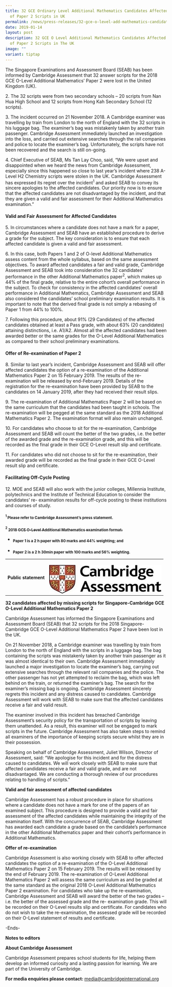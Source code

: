 ```yaml
---
title: 32 GCE Ordinary Level Additional Mathematics Candidates Affected by Loss
  of Paper 2 Scripts in UK
permalink: /news/press-releases/32-gce-o-level-add-mathematics-candidates-affected-by-loss-of-scripts/
date: 2019-01-14
layout: post
description: 32 GCE O Level Additional Mathematics Candidates Affected by Loss
  of Paper 2 Scripts in The UK
image: ""
variant: tiptap
---
```

<p>The Singapore Examinations and Assessment Board (SEAB) has been informed
by Cambridge Assessment that 32 answer scripts for the 2018 GCE O-Level
Additional Mathematics’ Paper 2 were lost in the United Kingdom (UK).</p>
<p>2. The 32 scripts were from two secondary schools – 20 scripts from Nan
Hua High School and 12 scripts from Hong Kah Secondary School (12 scripts).</p>
<p>3. The incident occurred on 21 November 2018. A Cambridge examiner was
travelling by train from London to the north of England with the 32 scripts
in his luggage bag. The examiner’s bag was mistakenly taken by another
train passenger. Cambridge Assessment immediately launched an investigation
into the loss, and carried out extensive searches through the rail companies
and police to locate the examiner’s bag. Unfortunately, the scripts have
not been recovered and the search is still on-going.</p>
<p>4. Chief Executive of SEAB, Ms Tan Lay Choo, said, “We were upset and
disappointed when we heard the news from Cambridge Assessment, especially
since this happened so close to last year’s incident where 238 A-Level
H2 Chemistry scripts were stolen in the UK. Cambridge Assessment has expressed
its regret over the incident<sup>1</sup> and asked SEAB to convey its sincere
apologies to the affected candidates. Our priority now is to ensure that
the affected candidates are not disadvantaged by the incident, and that
they are given a valid and fair assessment for their Additional Mathematics
examination.”</p>
<h4><strong>Valid and Fair Assessment for Affected Candidates</strong></h4>
<p>5. In circumstances where a candidate does not have a mark for a paper,
Cambridge Assessment and SEAB have an established procedure to derive a
grade for the subject. The key consideration is to ensure that each affected
candidate is given a valid and fair assessment.</p>
<p>6. In this case, both Papers 1 and 2 of O-level Additional Mathematics
assess content from the whole syllabus, based on the same assessment objectives.
To award affected candidates a fair and valid grade, Cambridge Assessment
and SEAB took into consideration the 32 candidates’ performance in the
other Additional Mathematics paper<sup>2</sup>, which makes up 44% of the
final grade, relative to the entire cohort’s overall performance in the
subject. To check for consistency in the affected candidates’ overall performance
in Additional Mathematics, Cambridge Assessment and SEAB also considered
the candidates’ school preliminary examination results. It is important
to note that the derived final grade is not simply a rebasing of Paper
1 from 44% to 100%.</p>
<p>7. Following this procedure, about 91% (29 Candidates) of the affected
candidates obtained at least a Pass grade, with about 63% (20 candidates)
attaining distinctions, i.e. A1/A2. Almost all the affected candidates
had been awarded better or the same grades for the O-Level Additional Mathematics
as compared to their school preliminary examinations.</p>
<h4><strong>Offer of Re-examination of Paper 2</strong></h4>
<p>8. Similar to last year’s incident, Cambridge Assessment and SEAB will
offer affected candidates the option of a re-examination of the Additional
Mathematics Paper 2 on 15 February 2019. The results of the re-examination
will be released by end-February 2019. Details of the registration for
the re-examination have been provided by SEAB to the candidates on 14 January
2019, after they had received their result slips.</p>
<p>9. The re-examination of Additional Mathematics Paper 2 will be based
on the same curriculum that the candidates had been taught in schools.
The re-examination will be pegged at the same standard as the 2018 Additional
Mathematics Paper 2. The examination format will also remain unchanged.</p>
<p>10. For candidates who choose to sit for the re-examination, Cambridge
Assessment and SEAB will count the better of the two grades, i.e. the better
of the awarded grade and the re-examination grade, and this will be recorded
as the final grade in their GCE O-Level result slip and certificate.</p>
<p>11. For candidates who did not choose to sit for the re-examination, their
awarded grade will be recorded as the final grade in their GCE O-Level
result slip and certificate.</p>
<h4><strong>Facilitating Off-Cycle Posting</strong></h4>
<p>12. MOE and SEAB will also work with the junior colleges, Millennia Institute,
polytechnics and the Institute of Technical Education to consider the candidates’
re- examination results for off-cycle posting to these institutions and
courses of study.</p>
<p><strong><sup><sub>1 </sub></sup><sub>Please refer to Cambridge Assessment’s press statement.</sub></strong>
</p>
<p><strong><sup><sub>2</sub></sup><sub> </sub><u><sub>2018 GCE O-Level Additional Mathematics examination format:</sub></u></strong>
</p>
<ul data-tight="true" class="tight">
<li>
<p><strong><sub>Paper 1 is a 2 h paper with 80 marks and 44% weighting; and</sub></strong>
</p>
</li>
<li>
<p><strong><sub>Paper 2 is a 2 h 30min paper with 100 marks and 56% weighting.</sub></strong>
</p>
</li>
</ul>
<table style="minWidth: 75px">
<colgroup>
<col>
<col>
<col>
</colgroup>
<tbody>
<tr>
<th rowspan="1" colspan="2">
<h4>Public statement</h4>
</th>
<th rowspan="1" colspan="1">
<p></p>
<div class="isomer-image-wrapper">
<img style="width: 100%" height="auto" width="100%" alt="" src="/images/Cambridge_Assessment.jpg">
</div>
</th>
</tr>
</tbody>
</table>
<p><strong>32 candidates affected by missing scripts for Singapore-Cambridge GCE O-Level Additional Mathematics Paper 2</strong>
</p>
<p>Cambridge Assessment has informed the Singapore Examinations and Assessment
Board (SEAB) that 32 scripts for the 2018 Singapore-Cambridge GCE O-Level
Additional Mathematics Paper 2 have been lost in the UK.</p>
<p>On 21 November 2018, a Cambridge examiner was travelling by train from
London to the north of England with the scripts in a luggage bag. The bag
containing the scripts was mistakenly taken by another train passenger
as it was almost identical to their own. Cambridge Assessment immediately
launched a major investigation to locate the examiner’s bag, carrying out
extensive searches through the relevant rail companies and the police.
The other passenger has not yet attempted to reclaim the bag, which was
left behind on the train, or returned the examiner’s bag. The search for
the examiner’s missing bag is ongoing. Cambridge Assessment sincerely regrets
this incident and any distress caused to candidates. Cambridge Assessment
will work with SEAB to make sure that the affected candidates receive a
fair and valid result.</p>
<p>The examiner involved in this incident has breached Cambridge Assessment’s
security policy for the transportation of scripts by leaving them unattended.
As a result, this examiner will not be engaged to mark scripts in the future.
Cambridge Assessment has also taken steps to remind all examiners of the
importance of keeping scripts secure whilst they are in their possession.</p>
<p>Speaking on behalf of Cambridge Assessment, Juliet Wilson, Director of
Assessment, said: “We apologise for this incident and for the distress
caused to candidates. We will work closely with SEAB to make sure that
affected candidates receive a fair and valid grade, and are not disadvantaged.
We are conducting a thorough review of our procedures relating to handling
of scripts."</p>
<p><strong>Valid and fair assessment of affected candidates</strong>
</p>
<p>Cambridge Assessment has a robust procedure in place for situations where
a candidate does not have a mark for one of the papers of an examined subject.
This procedure is designed to provide a valid and fair assessment of the
affected candidates while maintaining the integrity of the examination
itself. With the concurrence of SEAB, Cambridge Assessment has awarded
each candidate a grade based on the candidate’s performance in the other
Additional Mathematics paper and their cohort’s performance in Additional
Mathematics.</p>
<p><strong>Offer of re-examination</strong>
</p>
<p>Cambridge Assessment is also working closely with SEAB to offer affected
candidates the option of a re-examination of the O-Level Additional Mathematics
Paper 2 on 15 February 2019. The results will be released by the end of
February 2019. The re-examination of O-Level Additional Mathematics Paper
2 will assess the same curriculum as and be graded at the same standard
as the original 2018 O-Level Additional Mathematics Paper 2 examination.
For candidates who take up the re-examination, Cambridge Assessment and
SEAB will award the better of the two grades – i.e. the better of the assessed
grade and the re- examination grade. This will be recorded on their O-Level
results slip and certificate. For candidates who do not wish to take the
re-examination, the assessed grade will be recorded on their O-Level statement
of results and certificate.</p>
<p>-Ends-</p>
<p><strong>Notes to editors</strong>
</p>
<p><strong>About Cambridge Assessment</strong>
</p>
<p>Cambridge Assessment prepares school students for life, helping them develop
an informed curiosity and a lasting passion for learning. We are part of
the University of Cambridge.</p>
<p><strong>For media enquiries please contact: </strong><a href="mailto:media@cambridgeinternational.org" rel="noopener noreferrer nofollow" target="_blank"><u>media@cambridgeinternational.org</u></a>
</p>